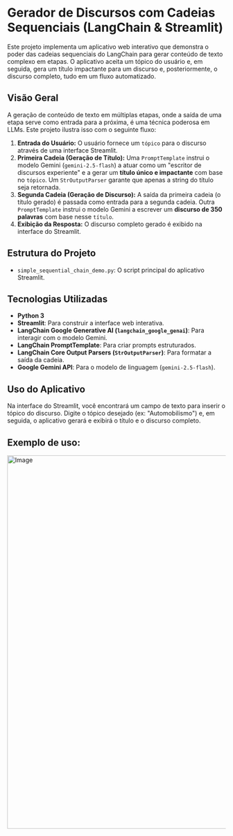 # Gerador de Discursos com Cadeias Sequenciais (LangChain & Streamlit)

Este projeto implementa um aplicativo web interativo que demonstra o poder das cadeias sequenciais do LangChain para gerar conteúdo de texto complexo em etapas. O aplicativo aceita um tópico do usuário e, em seguida, gera um título impactante para um discurso e, posteriormente, o discurso completo, tudo em um fluxo automatizado.

## Visão Geral

A geração de conteúdo de texto em múltiplas etapas, onde a saída de uma etapa serve como entrada para a próxima, é uma técnica poderosa em LLMs. Este projeto ilustra isso com o seguinte fluxo:

1.  **Entrada do Usuário:** O usuário fornece um `tópico` para o discurso através de uma interface Streamlit.
2.  **Primeira Cadeia (Geração de Título):** Uma `PromptTemplate` instrui o modelo Gemini (`gemini-2.5-flash`) a atuar como um "escritor de discursos experiente" e a gerar um **título único e impactante** com base no `tópico`. Um `StrOutputParser` garante que apenas a string do título seja retornada.
3.  **Segunda Cadeia (Geração de Discurso):** A saída da primeira cadeia (o título gerado) é passada como entrada para a segunda cadeia. Outra `PromptTemplate` instrui o modelo Gemini a escrever um **discurso de 350 palavras** com base nesse `título`.
4.  **Exibição da Resposta:** O discurso completo gerado é exibido na interface do Streamlit.

## Estrutura do Projeto

* `simple_sequential_chain_demo.py`: O script principal do aplicativo Streamlit.

## Tecnologias Utilizadas

* **Python 3**
* **Streamlit**: Para construir a interface web interativa.
* **LangChain Google Generative AI (`langchain_google_genai`)**: Para interagir com o modelo Gemini.
* **LangChain PromptTemplate**: Para criar prompts estruturados.
* **LangChain Core Output Parsers (`StrOutputParser`)**: Para formatar a saída da cadeia.
* **Google Gemini API**: Para o modelo de linguagem (`gemini-2.5-flash`).


## Uso do Aplicativo

Na interface do Streamlit, você encontrará um campo de texto para inserir o tópico do discurso. Digite o tópico desejado (ex: "Automobilismo") e, em seguida, o aplicativo gerará e exibirá o título e o discurso completo.

## Exemplo de uso:

<img width="791" height="861" alt="Image" src="https://github.com/user-attachments/assets/f2680ed0-720c-499a-8906-0844b299a7ca" />
